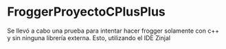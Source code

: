 # FroggerProyectoCPlusPlus
Se llevó a cabo una prueba para intentar hacer frogger solamente con c++ y sin ninguna librería externa. Esto, utilizando el IDE Zinjal
